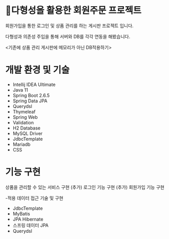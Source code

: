 # 📌다형성을 활용한 회원주문 프로젝트
회원가입을 통한 로그인 및 상품 관리를 하는 게시판 프로젝트 입니다.

다형성과 의존성 주입을 통해 서버와 DB를 각각 연동을 해봤습니다.

<기존에 상품 관리 게시판에 메모리가 아닌 DB적용하기>

# 개발 환경 및 기술
* Intellij IDEA Ultimate 
* Java 11
* Spring Boot 2.6.5
* Spring Data JPA
* Querydsl
* Thymeleaf
* Spring Web
* Validation
* H2 Database
* MySQL Driver
* JdbcTemplate
* Mariadb
* CSS

# 기능 구현 
상품을 관리할 수 있는 서비스 구현 
(추가) 로그인 기능 구현
(추가) 회원가입 기능 구현 



-적용 데이터 접근 기술 및 구현 
- JdbcTemplate 
- MyBatis
- JPA Hibernate 
- 스프링 데이터 JPA 
- Querydsl





